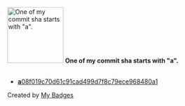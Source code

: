 <img src="https://my-badges.github.io/my-badges/a-commit.png" alt="One of my commit sha starts with &quot;a&quot;." title="One of my commit sha starts with &quot;a&quot;." width="128">
<strong>One of my commit sha starts with &quot;a&quot;.</strong>
<br><br>

- <a href="https://github.com/Emmyfrank/snapchat-login/commit/a08f019c70d61c91cad499d7f8c79ece968480a1"><strong>a</strong>08f019c70d61c91cad499d7f8c79ece968480a1</a>


Created by <a href="https://github.com/my-badges/my-badges">My Badges</a>